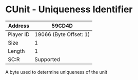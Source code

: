 
#  CUnit - Uniqueness Identifier
Address   | 59CD4D
----------|-------------
Player ID | 19066 (Byte Offset: 1)
Size 	  | 1
Length 	  | 1
SC:R      | Supported

A byte used to determine uniqueness of the unit
